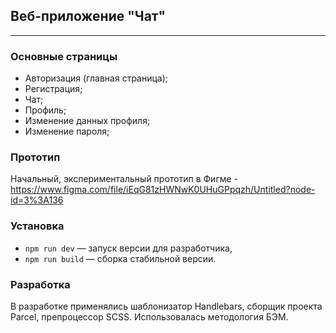 ## Веб-приложение "Чат"
---

### Основные страницы
- Авторизация (главная страница);
- Регистрация;
- Чат;
- Профиль;
- Изменение данных профиля;
- Изменение пароля;

### Прототип
Начальный, экспериментальный прототип в Фигме - https://www.figma.com/file/iEqG81zHWNwK0UHuGPpqzh/Untitled?node-id=3%3A136    

### Установка
- `npm run dev` — запуск версии для разработчика,
- `npm run build` — сборка стабильной версии.

### Разработка
В разработке применялись шаблонизатор Handlebars, сборщик проекта Parcel, препроцессор SCSS. Использовалась методология БЭМ. 



